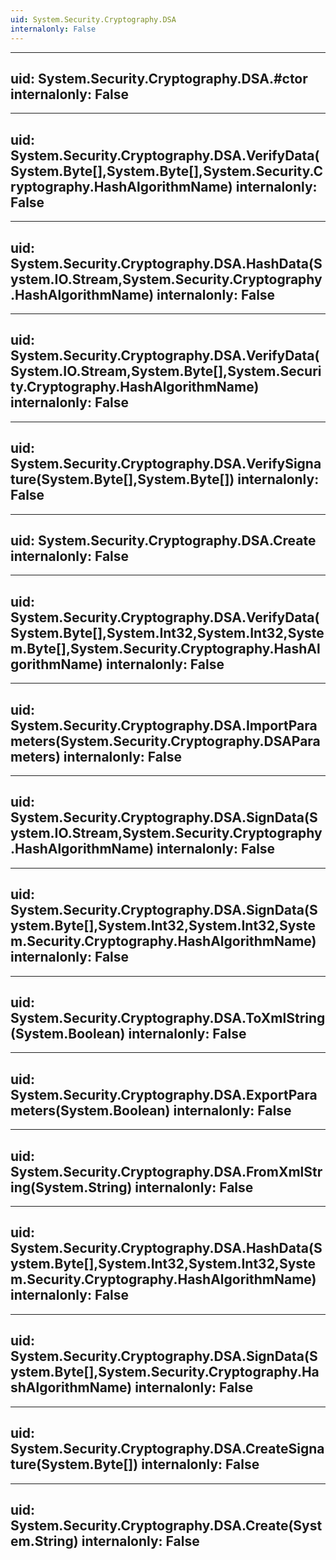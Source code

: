 ```yaml
---
uid: System.Security.Cryptography.DSA
internalonly: False
---
```


---
uid: System.Security.Cryptography.DSA.#ctor
internalonly: False
---

---
uid: System.Security.Cryptography.DSA.VerifyData(System.Byte[],System.Byte[],System.Security.Cryptography.HashAlgorithmName)
internalonly: False
---

---
uid: System.Security.Cryptography.DSA.HashData(System.IO.Stream,System.Security.Cryptography.HashAlgorithmName)
internalonly: False
---

---
uid: System.Security.Cryptography.DSA.VerifyData(System.IO.Stream,System.Byte[],System.Security.Cryptography.HashAlgorithmName)
internalonly: False
---

---
uid: System.Security.Cryptography.DSA.VerifySignature(System.Byte[],System.Byte[])
internalonly: False
---

---
uid: System.Security.Cryptography.DSA.Create
internalonly: False
---

---
uid: System.Security.Cryptography.DSA.VerifyData(System.Byte[],System.Int32,System.Int32,System.Byte[],System.Security.Cryptography.HashAlgorithmName)
internalonly: False
---

---
uid: System.Security.Cryptography.DSA.ImportParameters(System.Security.Cryptography.DSAParameters)
internalonly: False
---

---
uid: System.Security.Cryptography.DSA.SignData(System.IO.Stream,System.Security.Cryptography.HashAlgorithmName)
internalonly: False
---

---
uid: System.Security.Cryptography.DSA.SignData(System.Byte[],System.Int32,System.Int32,System.Security.Cryptography.HashAlgorithmName)
internalonly: False
---

---
uid: System.Security.Cryptography.DSA.ToXmlString(System.Boolean)
internalonly: False
---

---
uid: System.Security.Cryptography.DSA.ExportParameters(System.Boolean)
internalonly: False
---

---
uid: System.Security.Cryptography.DSA.FromXmlString(System.String)
internalonly: False
---

---
uid: System.Security.Cryptography.DSA.HashData(System.Byte[],System.Int32,System.Int32,System.Security.Cryptography.HashAlgorithmName)
internalonly: False
---

---
uid: System.Security.Cryptography.DSA.SignData(System.Byte[],System.Security.Cryptography.HashAlgorithmName)
internalonly: False
---

---
uid: System.Security.Cryptography.DSA.CreateSignature(System.Byte[])
internalonly: False
---

---
uid: System.Security.Cryptography.DSA.Create(System.String)
internalonly: False
---
